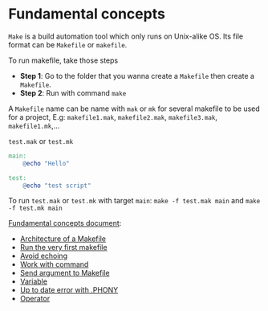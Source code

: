 # Fundamental concepts

``Make`` is a build automation tool which only runs on Unix-alike OS. Its file format can be ``Makefile`` or ``makefile``.

To run makefile, take those steps

* **Step 1**: Go to the folder that you wanna create a ``Makefile`` then create a ``Makefile``.
* **Step 2**: Run with command ``make``

A ``Makefile`` name can be name with ``mak`` or ``mk`` for several makefile to be used for a project, E.g: ``makefile1.mak``, ``makefile2.mak``, ``makefile3.mak``, ``makefile1.mk``,...

``test.mak`` or ``test.mk``

```Makefile
main:
	@echo "Hello"

test:
	@echo "test script"
```

To run ``test.mak`` or ``test.mk`` with target ``main``: ``make -f test.mak main`` and ``make -f test.mk main``

[Fundamental concepts document](Fundamental%20concepts.md):
* [Architecture of a Makefile](Fundamental%20concepts.md#architecture)
* [Run the very first makefile]()
* [Avoid echoing]()
* [Work with command]()
* [Send argument to Makefile]()
* [Variable]()
* [Up to date error with .PHONY]()
* [Operator]()
